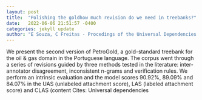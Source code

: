 ```yaml
---
layout: post
title:  "Polishing the goldhow much revision do we need in treebanks?"
date:   2022-06-06 21:51:57 -0400
categories: jekyll update
author: "E Souza, C Freitas - Procedings of the Universal Dependencies Brazilian , 2022"
---
```

We present the second version of PetroGold, a gold-standard treebank for the oil & gas domain in the Portuguese language. The corpus went through a series of revisions guided by three methods tested in the literature: inter-annotator disagreement, inconsistent n-grams and verification rules. We perform an intrinsic evaluation and the model scores 90.92%, 89.09% and 84.07% in the UAS (unlabeled attachment score), LAS (labeled attachment score) and CLAS (content  Cites: Universal dependencies